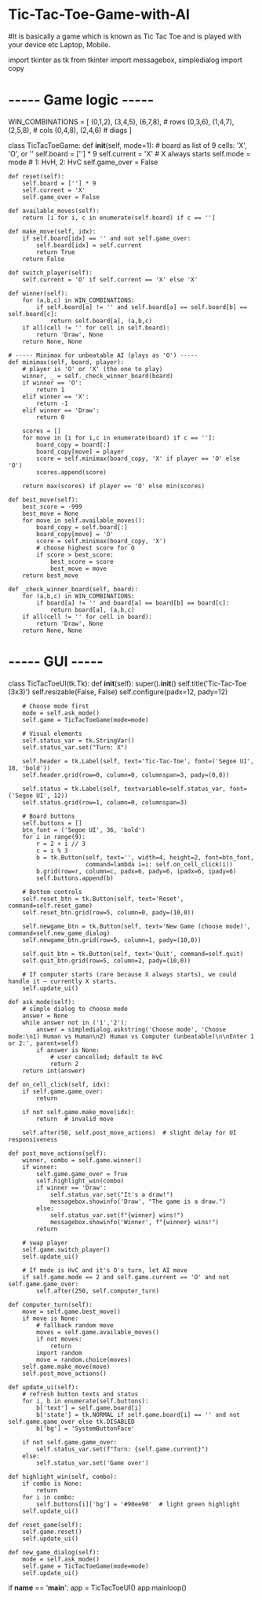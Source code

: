 # Tic-Tac-Toe-Game-with-AI
#It is basically a game which is known as Tic Tac Toe and is played with  your device etc Laptop, Mobile.


import tkinter as tk
from tkinter import messagebox, simpledialog
import copy

# ----- Game logic -----

WIN_COMBINATIONS = [
    (0,1,2), (3,4,5), (6,7,8),  # rows
    (0,3,6), (1,4,7), (2,5,8),  # cols
    (0,4,8), (2,4,6)            # diags
]

class TicTacToeGame:
    def __init__(self, mode=1):
        # board as list of 9 cells: 'X', 'O', or ''
        self.board = [''] * 9
        self.current = 'X'  # X always starts
        self.mode = mode    # 1: HvH, 2: HvC
        self.game_over = False

    def reset(self):
        self.board = [''] * 9
        self.current = 'X'
        self.game_over = False

    def available_moves(self):
        return [i for i, c in enumerate(self.board) if c == '']

    def make_move(self, idx):
        if self.board[idx] == '' and not self.game_over:
            self.board[idx] = self.current
            return True
        return False

    def switch_player(self):
        self.current = 'O' if self.current == 'X' else 'X'

    def winner(self):
        for (a,b,c) in WIN_COMBINATIONS:
            if self.board[a] != '' and self.board[a] == self.board[b] == self.board[c]:
                return self.board[a], (a,b,c)
        if all(cell != '' for cell in self.board):
            return 'Draw', None
        return None, None

    # ----- Minimax for unbeatable AI (plays as 'O') -----
    def minimax(self, board, player):
        # player is 'O' or 'X' (the one to play)
        winner, _ = self._check_winner_board(board)
        if winner == 'O':
            return 1
        elif winner == 'X':
            return -1
        elif winner == 'Draw':
            return 0

        scores = []
        for move in [i for i,c in enumerate(board) if c == '']:
            board_copy = board[:]
            board_copy[move] = player
            score = self.minimax(board_copy, 'X' if player == 'O' else 'O')
            scores.append(score)

        return max(scores) if player == 'O' else min(scores)

    def best_move(self):
        best_score = -999
        best_move = None
        for move in self.available_moves():
            board_copy = self.board[:]
            board_copy[move] = 'O'
            score = self.minimax(board_copy, 'X')
            # choose highest score for O
            if score > best_score:
                best_score = score
                best_move = move
        return best_move

    def _check_winner_board(self, board):
        for (a,b,c) in WIN_COMBINATIONS:
            if board[a] != '' and board[a] == board[b] == board[c]:
                return board[a], (a,b,c)
        if all(cell != '' for cell in board):
            return 'Draw', None
        return None, None

# ----- GUI -----

class TicTacToeUI(tk.Tk):
    def __init__(self):
        super().__init__()
        self.title('Tic‑Tac‑Toe (3x3)')
        self.resizable(False, False)
        self.configure(padx=12, pady=12)

        # Choose mode first
        mode = self.ask_mode()
        self.game = TicTacToeGame(mode=mode)

        # Visual elements
        self.status_var = tk.StringVar()
        self.status_var.set("Turn: X")

        self.header = tk.Label(self, text='Tic‑Tac‑Toe', font=('Segoe UI', 18, 'bold'))
        self.header.grid(row=0, column=0, columnspan=3, pady=(0,8))

        self.status = tk.Label(self, textvariable=self.status_var, font=('Segoe UI', 12))
        self.status.grid(row=1, column=0, columnspan=3)

        # Board buttons
        self.buttons = []
        btn_font = ('Segoe UI', 36, 'bold')
        for i in range(9):
            r = 2 + i // 3
            c = i % 3
            b = tk.Button(self, text='', width=4, height=2, font=btn_font,
                          command=lambda i=i: self.on_cell_click(i))
            b.grid(row=r, column=c, padx=6, pady=6, ipadx=6, ipady=6)
            self.buttons.append(b)

        # Bottom controls
        self.reset_btn = tk.Button(self, text='Reset', command=self.reset_game)
        self.reset_btn.grid(row=5, column=0, pady=(10,0))

        self.newgame_btn = tk.Button(self, text='New Game (choose mode)', command=self.new_game_dialog)
        self.newgame_btn.grid(row=5, column=1, pady=(10,0))

        self.quit_btn = tk.Button(self, text='Quit', command=self.quit)
        self.quit_btn.grid(row=5, column=2, pady=(10,0))

        # If computer starts (rare because X always starts), we could handle it — currently X starts.
        self.update_ui()

    def ask_mode(self):
        # simple dialog to choose mode
        answer = None
        while answer not in ('1','2'):
            answer = simpledialog.askstring('Choose mode', 'Choose mode:\n1) Human vs Human\n2) Human vs Computer (unbeatable)\n\nEnter 1 or 2:', parent=self)
            if answer is None:
                # user cancelled; default to HvC
                return 2
        return int(answer)

    def on_cell_click(self, idx):
        if self.game.game_over:
            return

        if not self.game.make_move(idx):
            return  # invalid move

        self.after(50, self.post_move_actions)  # slight delay for UI responsiveness

    def post_move_actions(self):
        winner, combo = self.game.winner()
        if winner:
            self.game.game_over = True
            self.highlight_win(combo)
            if winner == 'Draw':
                self.status_var.set("It's a draw!")
                messagebox.showinfo('Draw', "The game is a draw.")
            else:
                self.status_var.set(f"{winner} wins!")
                messagebox.showinfo('Winner', f"{winner} wins!")
            return

        # swap player
        self.game.switch_player()
        self.update_ui()

        # If mode is HvC and it's O's turn, let AI move
        if self.game.mode == 2 and self.game.current == 'O' and not self.game.game_over:
            self.after(250, self.computer_turn)

    def computer_turn(self):
        move = self.game.best_move()
        if move is None:
            # fallback random move
            moves = self.game.available_moves()
            if not moves:
                return
            import random
            move = random.choice(moves)
        self.game.make_move(move)
        self.post_move_actions()

    def update_ui(self):
        # refresh button texts and status
        for i, b in enumerate(self.buttons):
            b['text'] = self.game.board[i]
            b['state'] = tk.NORMAL if self.game.board[i] == '' and not self.game.game_over else tk.DISABLED
            b['bg'] = 'SystemButtonFace'

        if not self.game.game_over:
            self.status_var.set(f"Turn: {self.game.current}")
        else:
            self.status_var.set('Game over')

    def highlight_win(self, combo):
        if combo is None:
            return
        for i in combo:
            self.buttons[i]['bg'] = '#90ee90'  # light green highlight
        self.update_ui()

    def reset_game(self):
        self.game.reset()
        self.update_ui()

    def new_game_dialog(self):
        mode = self.ask_mode()
        self.game = TicTacToeGame(mode=mode)
        self.update_ui()

if __name__ == '__main__':
    app = TicTacToeUI()
    app.mainloop()

